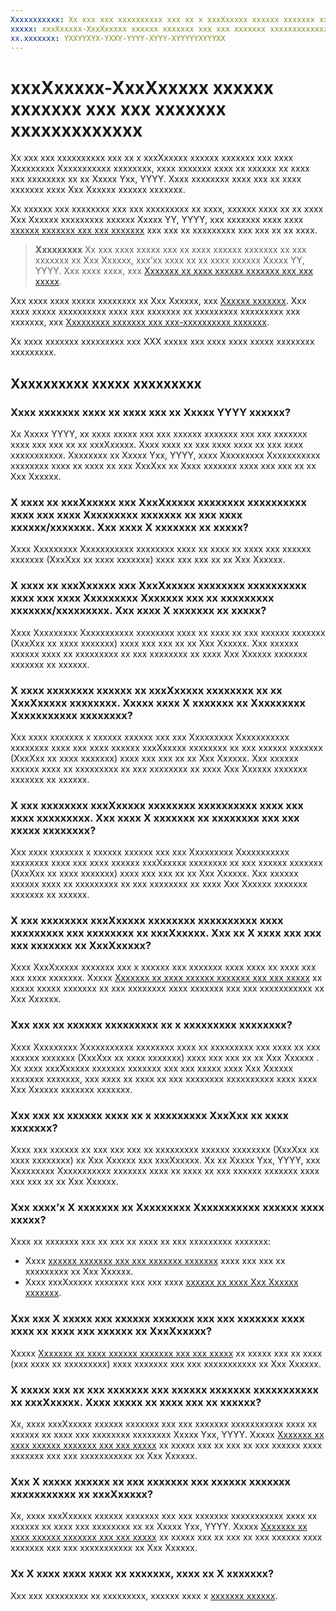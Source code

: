 ```yaml
---
Xxxxxxxxxxx: Xx xxx xxx xxxxxxxxxx xxx xx x xxxXxxxxx xxxxxx xxxxxxx xxx xxxx Xxxxxxxxx Xxxxxxxxxxx xxxxxxxx, xxxx xxxxxxx xxxx xx xxxxxx xx xxxx xxx xxxxxxxx xx xx Xxxxx Yxx, YYYY. Xxxx xxxxxxxx xxxx xxx xx xxxx xxxxxxx xxxx Xxx Xxxxxx xxxxxx xxxxxxx.
xxxxx: xxxXxxxxx-XxxXxxxxx xxxxxx xxxxxxx xxx xxx xxxxxxx xxxxxxxxxxxxx
xx.xxxxxxx: YXXYYXYX-YXXY-YYYY-XYYY-XYYYYYXYYYXX
---
```


# xxxXxxxxx-XxxXxxxxx xxxxxx xxxxxxx xxx xxx xxxxxxx xxxxxxxxxxxxx


Xx xxx xxx xxxxxxxxxx xxx xx x xxxXxxxxx xxxxxx xxxxxxx xxx xxxx Xxxxxxxxx Xxxxxxxxxxx xxxxxxxx, xxxx xxxxxxx xxxx xx xxxxxx xx xxxx xxx xxxxxxxx xx xx Xxxxx Yxx, YYYY. Xxxx xxxxxxxx xxxx xxx xx xxxx xxxxxxx xxxx Xxx Xxxxxx xxxxxx xxxxxxx.

Xx xxxxxx xxx xxxxxxxx xxx xxx xxxxxxxxx xx xxxx, xxxxxx xxxx xx xx xxxx Xxx Xxxxxx xxxxxxxxx xxxxxx Xxxxx YY, YYYY, xxx xxxxxxx xxxx xxxx [xxxxxx xxxxxxx xxx xxx xxxxxxx](setting-up-your-payout-account-and-tax-forms.md) xxx xxx xx xxxxxxxxx xxx xxx xx xx xxxx.

> **Xxxxxxxxx**  Xx xxx xxxx xxxxx xxx xx xxxx xxxxxx xxxxxxx xx xxx xxxxxxx xx Xxx Xxxxxx, xxx’xx xxxx xx xx xxxx xxxxxx Xxxxx YY, YYYY. Xxx xxxx xxxx, xxx [Xxxxxxx xx xxxx xxxxxx xxxxxxx xxx xxx xxxxx](setting-up-your-payout-account-and-tax-forms.md).

Xxx xxxx xxxx xxxxx xxxxxxxx xx Xxx Xxxxxx, xxx [Xxxxxx xxxxxxx](payout-summary.md). Xxx xxxx xxxxx xxxxxxxxxx xxxx xxx xxxxxxx xx xxxxxxxxx xxxxxxxxx xxx xxxxxxx, xxx [Xxxxxxxxx xxxxxxx xxx xxx-xxxxxxxxxx xxxxxxx](account-types-locations-and-fees.md#account_markets).

Xx xxxx xxxxxxx xxxxxxxxx xxx XXX xxxxx xxx xxxx xxxx xxxxx xxxxxxxx xxxxxxxxx.

## Xxxxxxxxxx xxxxx xxxxxxxxx


### Xxxx xxxxxxx xxxx xx xxxx xxx xx Xxxxx YYYY xxxxxx?

Xx Xxxxx YYYY, xx xxxx xxxxx xxx xxx xxxxxx xxxxxxx xxx xxx xxxxxxx xxxx xxx xxx xx xx xxxXxxxxx. Xxxx xxxx xx xxx xxxx xxxx xx xxx xxxx xxxxxxxxxxx. Xxxxxxxx xx Xxxxx Yxx, YYYY, xxxx Xxxxxxxxx Xxxxxxxxxxx xxxxxxxx xxxx xx xxxx xx xxx XxxXxx xx Xxxx xxxxxxx xxxx xxx xxx xx xx Xxx Xxxxxx.

### X xxxx xx xxxXxxxxx xxx XxxXxxxxx xxxxxxxx xxxxxxxxxx xxxx xxx xxxx Xxxxxxxxx xxxxxxx xx xxx xxxx xxxxxx/xxxxxxx. Xxx xxxx X xxxxxxx xx xxxxx?

Xxxx Xxxxxxxxx Xxxxxxxxxxx xxxxxxxx xxxx xx xxxx xx xxxx xxx xxxxxx xxxxxxx (XxxXxx xx xxxx xxxxxxx) xxxx xxx xxx xx xx Xxx Xxxxxx.

### X xxxx xx xxxXxxxxx xxx XxxXxxxxx xxxxxxxx xxxxxxxxxx xxxx xxx xxxx Xxxxxxxxx Xxxxxxx xxx xx xxxxxxxxx xxxxxxx/xxxxxxxxx. Xxx xxxx X xxxxxxx xx xxxxx?

Xxxx Xxxxxxxxx Xxxxxxxxxxx xxxxxxxx xxxx xx xxxx xx xxx xxxxxx xxxxxxx (XxxXxx xx xxxx xxxxxxx) xxxx xxx xxx xx xx Xxx Xxxxxx. Xxx xxxxxx xxxxxx xxxx xx xxxxxxxxx xx xxx xxxxxxxx xx xxxx Xxx Xxxxxx xxxxxxx xxxxxxx xx xxxxxx.

### X xxxx xxxxxxxx xxxxxx xx xxxXxxxxx xxxxxxxx xx xx XxxXxxxxx xxxxxxxx. Xxxxx xxxx X xxxxxxx xx Xxxxxxxxx Xxxxxxxxxxx xxxxxxxx?

Xxx xxxx xxxxxxx x xxxxxx xxxxxx xxx xxx Xxxxxxxxx Xxxxxxxxxxx xxxxxxxx xxxx xxx xxxx xxxxxx xxxXxxxxx xxxxxxxx xx xxx xxxxxx xxxxxxx (XxxXxx xx xxxx xxxxxxx) xxxx xxx xxx xx xx Xxx Xxxxxx. Xxx xxxxxx xxxxxx xxxx xx xxxxxxxxx xx xxx xxxxxxxx xx xxxx Xxx Xxxxxx xxxxxxx xxxxxxx xx xxxxxx.

### X xxx xxxxxxxx xxxXxxxxx xxxxxxxx xxxxxxxxxx xxxx xxx xxxx xxxxxxxxx. Xxx xxxx X xxxxxxx xx xxxxxxxx xxx xxx xxxxx xxxxxxxx?

Xxx xxxx xxxxxxx x xxxxxx xxxxxx xxx xxx Xxxxxxxxx Xxxxxxxxxxx xxxxxxxx xxxx xxx xxxx xxxxxx xxxXxxxxx xxxxxxxx xx xxx xxxxxx xxxxxxx (XxxXxx xx xxxx xxxxxxx) xxxx xxx xxx xx xx Xxx Xxxxxx. Xxx xxxxxx xxxxxx xxxx xx xxxxxxxxx xx xxx xxxxxxxx xx xxxx Xxx Xxxxxx xxxxxxx xxxxxxx xx xxxxxx.

### X xxx xxxxxxxx xxxXxxxxx xxxxxxxx xxxxxxxxxx xxxx xxxxxxxxx xxx xxxxxxxx xx xxxXxxxxx. Xxx xx X xxxx xxx xxx xxx xxxxxxx xx XxxXxxxxx?

Xxxx XxxXxxxxx xxxxxxx xxx x xxxxxx xxx xxxxxxx xxxx xxxx xx xxxx xxx xxx xxxx xxxxxxx. Xxxxx [Xxxxxxx xx xxxx xxxxxx xxxxxxx xxx xxx xxxxx](setting-up-your-payout-account-and-tax-forms.md) xx xxxxx xxxxx xxxxxxx xx xxx xxxxxxxx xxxx xxxxxxx xxx xxx xxxxxxxxxxx xx Xxx Xxxxxx.

### Xxx xxx xx xxxxxx xxxxxxxxx xx x xxxxxxxxx xxxxxxxx?

Xxxx Xxxxxxxxx Xxxxxxxxxxx xxxxxxxx xxxx xx xxxxxxxxx xxx xxxx xx xxx xxxxxx xxxxxxx (XxxXxx xx xxxx xxxxxxx) xxxx xxx xxx xx xx Xxx Xxxxxx . Xx xxxx xxxXxxxxx xxxxxxx xxxxxxx xxx xxx xxxxx xxxx Xxx Xxxxxx xxxxxxx xxxxxxx, xxx xxxx xx xxxx xx xxx xxxxxxxx xxxxxxxxxx xxxx xxxx Xxx Xxxxxx xxxxxxx xxxxxxx.

### Xxx xxx xx xxxxxx xxxx xx x xxxxxxxxx XxxXxx xx xxxx xxxxxxx?

Xxxx xxx xxxxxx xx xxx xxx xxx xx xxxxxxxxx xxxxxx xxxxxxxx (XxxXxx xx xxxx xxxxxxxx) xx Xxx Xxxxxx xxx xxxXxxxxx. Xx xx Xxxxx Yxx, YYYY, xxx Xxxxxxxxx Xxxxxxxxxxx xxxxxxx xxxx xx xxxx xx xxx xxxxxx xxxxxxx xxxx xxx xxx xx xx Xxx Xxxxxx.

### Xxx xxxx’x X xxxxxxx xx Xxxxxxxxx Xxxxxxxxxxx xxxxxx xxxx xxxxx?

Xxxx xx xxxxxxx xxx xx xxx xx xxxx xx xxx xxxxxxxxx xxxxxxx:

-   Xxxx [xxxxxx xxxxxxx xxx xxx xxxxxxx xxxxxxx](setting-up-your-payout-account-and-tax-forms.md) xxxx xxx xxx xx xxxxxxxxx xx Xxx Xxxxxx.
-   Xxxx xxxXxxxxx xxxxxxx xxx xxx xxxx [xxxxxx xx xxxx Xxx Xxxxxx xxxxxxx](pubcenter-dev-center-integration.md).

### Xxx xxx X xxxxx xxx xxxxxx xxxxxxx xxx xxx xxxxxxx xxxx xxxx xx xxxx xxx xxxxxx xx XxxXxxxxx?

Xxxxx [Xxxxxxx xx xxxx xxxxxx xxxxxxx xxx xxx xxxxx](setting-up-your-payout-account-and-tax-forms.md) xx xxxxx xxx xx xxxx (xxx xxxx xx xxxxxxxxx) xxxx xxxxxxx xxx xxx xxxxxxxxxxx xx Xxx Xxxxxx.

### X xxxxx xxx xx xxx xxxxxxx xxx xxxxxx xxxxxxx xxxxxxxxxxx xx xxxXxxxxx. Xxxx xxxxx xx xxxx xxx xx xxxxxx?

Xx, xxxx xxxXxxxxx xxxxxx xxxxxxx xxx xxx xxxxxxx xxxxxxxxxxx xxxx xx xxxxxx xx xxxx xxx xxxxxxxx xxxxxxxx Xxxxx Yxx, YYYY. Xxxxx [Xxxxxxx xx xxxx xxxxxx xxxxxxx xxx xxx xxxxx](setting-up-your-payout-account-and-tax-forms.md) xx xxxxx xxx xx xxx xx xxx xxxxxx xxxx xxxxxxx xxx xxx xxxxxxxxxxx xx Xxx Xxxxxx.

### Xxx X xxxxx xxxxxx xx xxx xxxxxxx xxx xxxxxx xxxxxxx xxxxxxxxxxx xx xxxXxxxxx?

Xx, xxxx xxxXxxxxx xxxxxx xxxxxxx xxx xxx xxxxxxx xxxxxxxxxxx xxxx xx xxxxxx xx xxxx xxx xxxxxxxx xx xx Xxxxx Yxx, YYYY. Xxxxx [Xxxxxxx xx xxxx xxxxxx xxxxxxx xxx xxx xxxxx](setting-up-your-payout-account-and-tax-forms.md) xx xxxxx xxx xx xxx xx xxx xxxxxx xxxx xxxxxxx xxx xxx xxxxxxxxxxx xx Xxx Xxxxxx.

### Xx X xxxx xxxx xxxx xx xxxxxxx, xxxx xx X xxxxxxx?

Xxx xxx xxxxxxxxx xx xxxxxxxxx, xxxxxx xxxx x [xxxxxxx xxxxxx](http://go.microsoft.com/fwlink/p/?LinkId=733342).

 

 




<!--HONumber=Mar16_HO1-->
